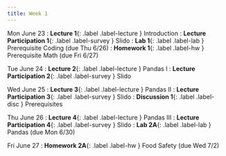 ```yaml
---
title: Week 1
---
```


Mon June 23
: **Lecture 1**{: .label .label-lecture } Introduction
: **Lecture Participation 1**{: .label .label-survey } Slido
: **Lab 1**{: .label .label-lab } Prerequisite Coding (due Thu 6/26)
: **Homework 1**{: .label .label-hw } Prerequisite Math (due Fri 6/27)

Tue June 24
: **Lecture 2**{: .label .label-lecture } Pandas I
: **Lecture Participation 2**{: .label .label-survey } Slido

Wed June 25
: **Lecture 3**{: .label .label-lecture } Pandas II
: **Lecture Participation 3**{: .label .label-survey } Slido
: **Discussion 1**{: .label .label-disc } Prerequisites

Thu June 26
: **Lecture 4**{: .label .label-lecture } Pandas III
: **Lecture Participation 4**{: .label .label-survey } Slido
: **Lab 2A**{: .label .label-lab } Pandas (due Mon 6/30)

Fri June 27
: **Homework 2A**{: .label .label-hw } Food Safety (due Wed 7/2)
